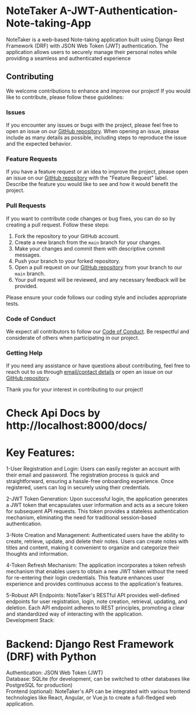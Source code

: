# NoteTaker A-JWT-Authentication-Note-taking-App
NoteTaker is a web-based Note-taking application built using Django Rest Framework (DRF) with JSON Web Token (JWT) authentication. The application allows users to securely manage their personal notes while providing a seamless and authenticated experience

## Contributing
We welcome contributions to enhance and improve our project! If you would like to contribute, please follow these guidelines:

### Issues
If you encounter any issues or bugs with the project, please feel free to open an issue on our [GitHub repository](https://github.com/Ravikalakoti/NoteTaker---A-JWT-Authentication-Note-taking-App/issues). When opening an issue, please include as many details as possible, including steps to reproduce the issue and the expected behavior.

### Feature Requests
If you have a feature request or an idea to improve the project, please open an issue on our [GitHub repository](https://github.com/Ravikalakoti/NoteTaker---A-JWT-Authentication-Note-taking-App/issues) with the "Feature Request" label. Describe the feature you would like to see and how it would benefit the project.

### Pull Requests
If you want to contribute code changes or bug fixes, you can do so by creating a pull request. Follow these steps:

1. Fork the repository to your GitHub account.
2. Create a new branch from the `main` branch for your changes.
3. Make your changes and commit them with descriptive commit messages.
4. Push your branch to your forked repository.
5. Open a pull request on our [GitHub repository](link-to-repo-pulls) from your branch to our `main` branch.
6. Your pull request will be reviewed, and any necessary feedback will be provided.

Please ensure your code follows our coding style and includes appropriate tests.

### Code of Conduct

We expect all contributors to follow our [Code of Conduct](link-to-code-of-conduct). Be respectful and considerate of others when participating in our project.

### Getting Help

If you need any assistance or have questions about contributing, feel free to reach out to us through [email/contact details](mailto:your-email@example.com) or open an issue on our [GitHub repository](link-to-repo-issues).

Thank you for your interest in contributing to our project!
# Check Api Docs by http://localhost:8000/docs/

# Key Features:
1-User Registration and Login: Users can easily register an account with their email and password. The registration process is quick and straightforward, ensuring a hassle-free onboarding experience. Once registered, users can log in securely using their credentials.<br>

2-JWT Token Generation: Upon successful login, the application generates a JWT token that encapsulates user information and acts as a secure token for subsequent API requests. This token provides a stateless authentication mechanism, eliminating the need for traditional session-based authentication.<br>

3-Note Creation and Management: Authenticated users have the ability to create, retrieve, update, and delete their notes. Users can create notes with titles and content, making it convenient to organize and categorize their thoughts and information.

4-Token Refresh Mechanism: The application incorporates a token refresh mechanism that enables users to obtain a new JWT token without the need for re-entering their login credentials. This feature enhances user experience and provides continuous access to the application's features.

5-Robust API Endpoints: NoteTaker's RESTful API provides well-defined endpoints for user registration, login, note creation, retrieval, updating, and deletion. Each API endpoint adheres to REST principles, promoting a clear and standardized way of interacting with the application.
<br>
Development Stack:

# Backend: Django Rest Framework (DRF) with Python<br>
Authentication: JSON Web Token (JWT)<br>
Database: SQLite (for development, can be switched to other databases like PostgreSQL for production)<br>
Frontend (optional): NoteTaker's API can be integrated with various frontend technologies like React, Angular, or Vue.js to create a full-fledged web application.
